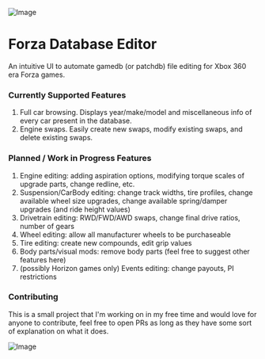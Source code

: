![Image](https://github.com/user-attachments/assets/2a5a7867-2b02-4421-89cc-034657ef7ac7)
# Forza Database Editor
An intuitive UI to automate gamedb (or patchdb) file editing for Xbox 360 era Forza games.

### Currently Supported Features
1. Full car browsing. Displays year/make/model and miscellaneous info of every car present in the database.
2. Engine swaps. Easily create new swaps, modify existing swaps, and delete existing swaps.

### Planned / Work in Progress Features
1. Engine editing: adding aspiration options, modifying torque scales of upgrade parts, change redline, etc.
2. Suspension/CarBody editing: change track widths, tire profiles, change available wheel size upgrades, change available spring/damper upgrades (and ride height values)
3. Drivetrain editing: RWD/FWD/AWD swaps, change final drive ratios, number of gears
4. Wheel editing: allow all manufacturer wheels to be purchaseable
5. Tire editing: create new compounds, edit grip values
6. Body parts/visual mods: remove body parts (feel free to suggest other features here)
7. (possibly Horizon games only) Events editing: change payouts, PI restrictions

### Contributing
This is a small project that I'm working on in my free time and would love for anyone to contribute, feel free to open PRs as long as they have some sort of explanation on what it does.

![Image](https://github.com/user-attachments/assets/988eef45-fb1a-4d6d-b2c4-d97d2cffce7d)
